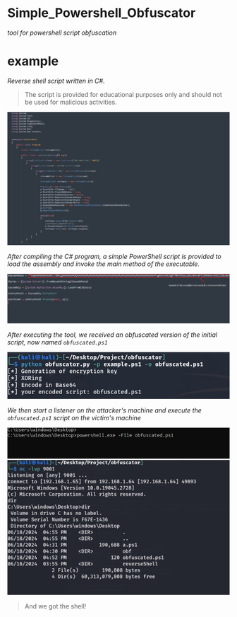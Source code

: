 # Simple_Powershell_Obfuscator

*tool for powershell script obfuscation*

# example

*Reverse shell script written in C#.*
> The script is provided for educational purposes only and should not be used for malicious activities.

![Alt Text](images/image2.PNG)

*After compiling the C# program, a simple PowerShell script is provided to load the assembly and invoke the main method of the executable.*

![Alt Text](images/image4.PNG)

*After executing the tool, we received an obfuscated version of the initial script, now named `obfuscated.ps1`*

![Alt Text](images/image5.PNG)

*We then start a listener on the attacker's machine and execute the `obfuscated.ps1` script on the victim's machine*

![Alt Text](images/image3.PNG)
![Alt Text](images/image1.PNG)

> And we got the shell!
